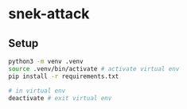 # snek-attack

## Setup

```bash
python3 -m venv .venv
source .venv/bin/activate # activate virtual env
pip install -r requirements.txt
```

```bash
# in virtual env
deactivate # exit virtual env
```

